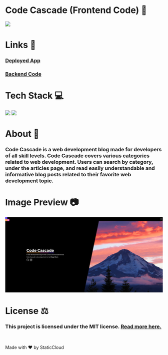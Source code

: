 <div>
<h1>Code Cascade (Frontend Code) 🌲</h1>

<img src="https://img.shields.io/github/license/StaticCloud/Weather-Pal?color=blue&style=for-the-badge"/>

<h1>Links 🚪</h1>
<h3><a href="https://code-cascade-bexh.vercel.app/">Deployed App</a></h3>
<h3><a href="https://github.com/StaticCloud/Code-Cascade-Sanity">Backend Code</a></h3>

<h1>Tech Stack 💻</h1>
<img src="https://img.shields.io/badge/Next-000000.svg?style=for-the-badge&logo=next.js&logoColor=white">
<img src="https://img.shields.io/badge/Sanity-F03E2F.svg?style=for-the-badge&logo=sanity&logoColor=white">

<h1>About 📖</h1>
<h3>Code Cascade is a web development blog made for developers of all skill levels. Code Cascade covers various categories related to web development. Users can search by category, under the articles page, and read easily understandable and informative blog posts related to their favorite web development topic.</h3>

<h1>Image Preview 📷</h1>
<img src="./public/image-preview.png"/>

<h1>License ⚖️</h1>
<h3>This project is licensed under the MIT license. <a href="https://github.com/StaticCloud/Code-Cascade/blob/main/LICENSE.txt">Read more here.</a></h3>

<br/>
<p>Made with ❤️ by StaticCloud</p>

</div>
